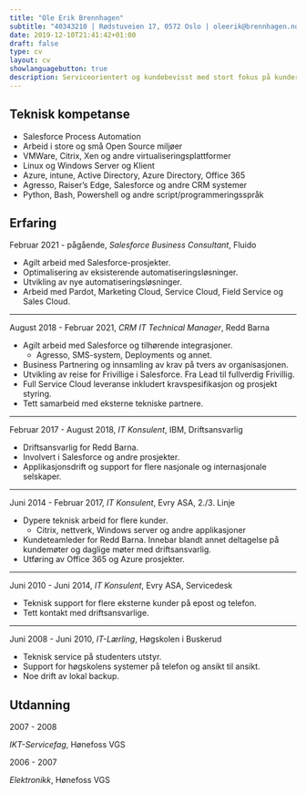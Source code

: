 ```yaml
---
title: "Ole Erik Brennhagen"
subtitle: "40343210 | Rødstuveien 17, 0572 Oslo | oleerik@brennhagen.no"
date: 2019-12-10T21:41:42+01:00
draft: false
type: cv
layout: cv
showlanguagebutton: true
description: Serviceorientert og kundebevisst med stort fokus på kunders tilfredshet. Han har god erfaring med systemer som Citrix, Windows Server, Xenserver, generelle nettverkssystemer, utvikling, Salesforce og andre systemer/applikasjoner. Han er en trivelig arbeidskollega med fokus på godt miljø på arbeidsplassen, alltid hyggelig og behjelpelig.
---
```

Teknisk kompetanse
------------------
- Salesforce Process Automation
- Arbeid i store og små Open Source miljøer
- VMWare, Citrix, Xen og andre virtualiseringsplattformer
- Linux og Windows Server og Klient
- Azure, intune, Active Directory, Azure Directory, Office 365
- Agresso, Raiser’s Edge, Salesforce og andre CRM systemer
- Python, Bash, Powershell og andre script/programmeringsspråk

Erfaring
------------------
Februar 2021 - pågående, *Salesforce Business Consultant*, Fluido
- Agilt arbeid med Salesforce-prosjekter.
- Optimalisering av eksisterende automatiseringsløsninger.
- Utvikling av nye automatiseringsløsninger.
- Arbeid med Pardot, Marketing Cloud, Service Cloud, Field Service og Sales Cloud.
________________
August 2018 - Februar 2021, *CRM IT Technical Manager*, Redd Barna
- Agilt arbeid med Salesforce og tilhørende integrasjoner.
    - Agresso, SMS-system, Deployments og annet.
- Business Partnering og innsamling av krav på tvers av organisasjonen.
- Utvikling av reise for Frivillige i Salesforce. Fra Lead til fullverdig Frivillig.
- Full Service Cloud leveranse inkludert kravspesifikasjon og prosjekt styring.
- Tett samarbeid med eksterne tekniske partnere.
________________

Februar 2017 - August 2018, *IT Konsulent*, IBM, Driftsansvarlig
- Driftsansvarlig for Redd Barna.
- Involvert i Salesforce og andre prosjekter.
- Applikasjonsdrift og support for flere nasjonale og internasjonale selskaper.
________________

Juni 2014 - Februar 2017, *IT Konsulent*, Evry ASA, 2./3. Linje
- Dypere teknisk arbeid for flere kunder.
    - Citrix, nettverk, Windows server og andre applikasjoner 
- Kundeteamleder for Redd Barna. Innebar blandt annet deltagelse på kundemøter og daglige møter med driftsansvarlig.
- Utføring av Office 365 og Azure prosjekter.
________________

Juni 2010 - Juni 2014, *IT Konsulent*, Evry ASA, Servicedesk
- Teknisk support for flere eksterne kunder på epost og telefon.
- Tett kontakt med driftsansvarlige.
________________
Juni 2008 - Juni 2010, *IT-Lærling*, Høgskolen i Buskerud
- Teknisk service på studenters utstyr.
- Support for høgskolens systemer på telefon og ansikt til ansikt.
- Noe drift av lokal backup.

Utdanning
------------------
2007 - 2008

*IKT-Servicefag*, Hønefoss VGS

2006 - 2007

*Elektronikk*, Hønefoss VGS
